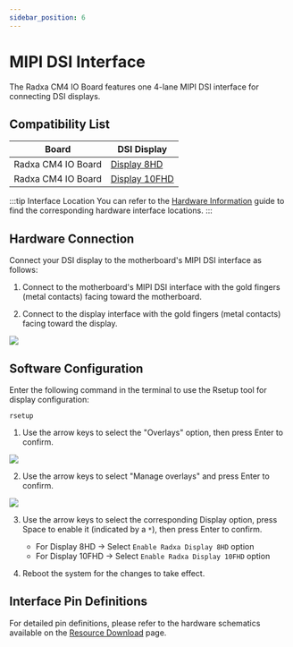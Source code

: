 ```yaml
---
sidebar_position: 6
---
```


# MIPI DSI Interface

The Radxa CM4 IO Board features one 4-lane MIPI DSI interface for connecting DSI displays.

## Compatibility List

| Board              | DSI Display                                                           |
| ------------------ | --------------------------------------------------------------------- |
| Radxa CM4 IO Board | [Display 8HD](https://radxa.com/products/accessories/display-8hd)     |
| Radxa CM4 IO Board | [Display 10FHD](https://radxa.com/products/accessories/display-10fhd) |

:::tip Interface Location
You can refer to the [Hardware Information](./hardware_info.md) guide to find the corresponding hardware interface locations.
:::

## Hardware Connection

Connect your DSI display to the motherboard's MIPI DSI interface as follows:

1. Connect to the motherboard's MIPI DSI interface with the gold fingers (metal contacts) facing toward the motherboard.

2. Connect to the display interface with the gold fingers (metal contacts) facing toward the display.

<div style={{ textAlign: "center" }}>
  <img
    src="/en/img/cm4/cm4_io_display.webp"
    style={{ width: "100%", maxWidth: "1200px" }}
  />
</div>

## Software Configuration

Enter the following command in the terminal to use the Rsetup tool for display configuration:

<NewCodeBlock tip="radxa@device$" type="device">

```
rsetup
```

</NewCodeBlock>

1. Use the arrow keys to select the "Overlays" option, then press Enter to confirm.

<div style={{ textAlign: "center" }}>
  <img
    src="/en/img/common/radxa-os/system-config/rsetup-overlays.webp"
    style={{ width: "100%", maxWidth: "1200px" }}
  />
</div>

2. Use the arrow keys to select "Manage overlays" and press Enter to confirm.

<div style={{ textAlign: "center" }}>
  <img
    src="/en/img/common/radxa-os/system-config/rsetup-overlays-manage.webp"
    style={{ width: "100%", maxWidth: "1200px" }}
  />
</div>

3. Use the arrow keys to select the corresponding Display option, press Space to enable it (indicated by a `*`), then press Enter to confirm.

   - For Display 8HD → Select `Enable Radxa Display 8HD` option
   - For Display 10FHD → Select `Enable Radxa Display 10FHD` option

4. Reboot the system for the changes to take effect.

## Interface Pin Definitions

For detailed pin definitions, please refer to the hardware schematics available on the [Resource Download](../download.md) page.
